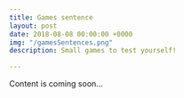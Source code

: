 ```yaml
---
title: Games sentence
layout: post
date: 2018-08-08 00:00:00 +0000
img: "/gamesSentences.png"
description: Small games to test yourself!

---
```

Content is coming soon...